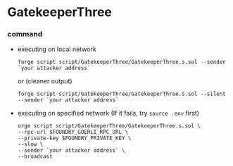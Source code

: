 # GatekeeperThree
### command
- executing on local network
    ```
    forge script script/GatekeeperThree/GatekeeperThree.s.sol --sender `your attacker address`
    ```
    or (cleaner output)
    ```
    forge script script/GatekeeperThree/GatekeeperThree.s.sol --silent --sender `your attacker address`
    ```
- executing on specified network (If it fails, try `source .env` first)
    ```
    orge script script/GatekeeperThree/GatekeeperThree.s.sol \
    --rpc-url $FOUNDRY_GOERLI_RPC_URL \
    --private-key $FOUNDRY_PRIVATE_KEY \
    --slow \
    --sender `your attacker address` \
    --broadcast
    ```